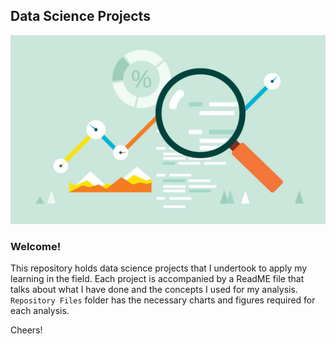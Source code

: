 ## Data Science Projects
![](https://github.com/sagar-chadha/Data-Science-Projects/blob/master/Repository%20Files/dasci.jpg)

### Welcome!

This repository holds data science projects that I undertook to apply my learning in the field. Each project is accompanied by a ReadME file that talks about what I have done and the concepts I used for my analysis. `Repository Files` folder has the necessary charts and figures required for each analysis.

Cheers!
